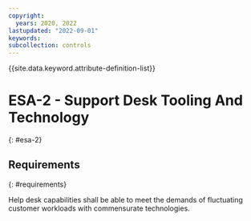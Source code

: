 ```yaml
---
copyright:
  years: 2020, 2022
lastupdated: "2022-09-01"
keywords: 
subcollection: controls
---
```



{{site.data.keyword.attribute-definition-list}}


# ESA-2 - Support Desk Tooling And Technology
{: #esa-2}

## Requirements
{: #requirements}

Help desk capabilities shall be able to meet the demands of fluctuating customer workloads with commensurate technologies.
